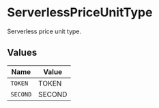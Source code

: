 # ServerlessPriceUnitType

Serverless price unit type.


## Values

| Name     | Value    |
| -------- | -------- |
| `TOKEN`  | TOKEN    |
| `SECOND` | SECOND   |